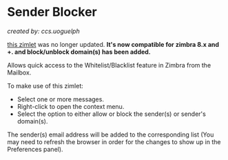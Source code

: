 # Sender Blocker
*created by: ccs.uoguelph*

[this zimlet](https://www.zimbra.org/extend/items/view/sender-blocker) was no longer updated. **It's now compatible for zimbra 8.x and +. and
block/unblock domain(s) has been added.**

Allows quick access to the Whitelist/Blacklist feature in Zimbra from the
Mailbox.

To make use of this zimlet:

* Select one or more messages.
* Right-click to open the context menu.
* Select the option to either allow or block the sender(s) or sender's domain(s).

The sender(s) email address will be added to the corresponding list (You may
need to refresh the browser in order for the changes to show up in the
Preferences panel).
